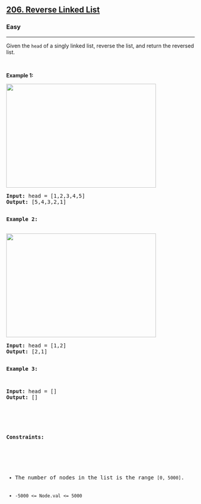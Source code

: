 <h2><a href="https://leetcode.com/problems/reverse-linked-list/description/">206. Reverse Linked List</a></h2><h3>Easy</h3><hr><div><p>Given the <code>head</code> of a singly linked list, reverse the list, and return the reversed list.

<p>&nbsp;</p>
<p><strong>Example 1:</strong></p>
<img alt="" src="https://assets.leetcode.com/uploads/2021/02/19/rev1ex1.jpg" style="width: 400px; height: 277px;">
<pre><strong>Input:</strong> head = [1,2,3,4,5]
<strong>Output:</strong> [5,4,3,2,1]

<p><strong>Example 2:</strong></p>
<img alt="" src="https://assets.leetcode.com/uploads/2021/02/19/rev1ex2.jpg" style="width: 400px; height: 277px;">
<pre><strong>Input:</strong> head = [1,2]
<strong>Output:</strong> [2,1]

<p><strong>Example 3:</strong></p>
<pre><strong>Input:</strong> head = []
<strong>Output:</strong> []

<p>&nbsp;</p>
<p><strong>Constraints:</strong></p>

<ul>
	<li>The number of nodes in the list is the range <code>[0, 5000]</code>.</li>
	<li><code>-5000 <= Node.val <= 5000</code></li>
</ul>
</div>
